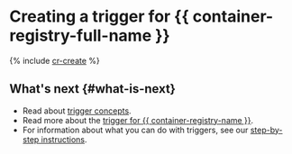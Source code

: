 # Creating a trigger for {{ container-registry-full-name }}

{% include [cr-create](../../../_includes/functions/cr-trigger-create.md) %}

## What's next {#what-is-next}

- Read about [trigger concepts](../../concepts/trigger/index.md).
- Read more about the [trigger for {{ container-registry-name }}](../../concepts/trigger/cr-trigger.md).
- For information about what you can do with triggers, see our [step-by-step instructions](../../operations/index.md).

